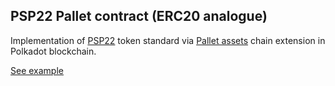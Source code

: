 ## PSP22 Pallet contract (ERC20 analogue)

Implementation of [PSP22](https://github.com/w3f/PSPs/blob/master/PSPs/psp-22.md) token standard via [Pallet assets](https://github.com/Supercolony-net/pallet-assets-chain-extension) chain extension in Polkadot blockchain.

[See example](https://supercolony-net.github.io/openbrush-contracts/smart-contracts/psp22-pallet/psp22_pallet)
